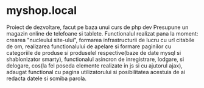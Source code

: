 # myshop.local
Proiect de dezvoltare, facut pe baza unui curs de php dev
Presupune un magazin online de telefoane si tablete. Functionalul realizat pana la moment: crearea "nucleului site-ului", formarea infrastructurii de lucru cu url citabile de om,
realizarea functionalului de apelare si formare paginilor cu categoriile de produse si produselel respective(baze de date mysql si shablonizator smarty), functionalul asincron de 
inregistrare, lodgare, si delogare, cos(la fel poseda elemente realizate in js si cu ajutorul ajax), adaugat functional cu pagina utilizatorului si posibilitatea acestuia de ai redacta datele si scmiba parola.
